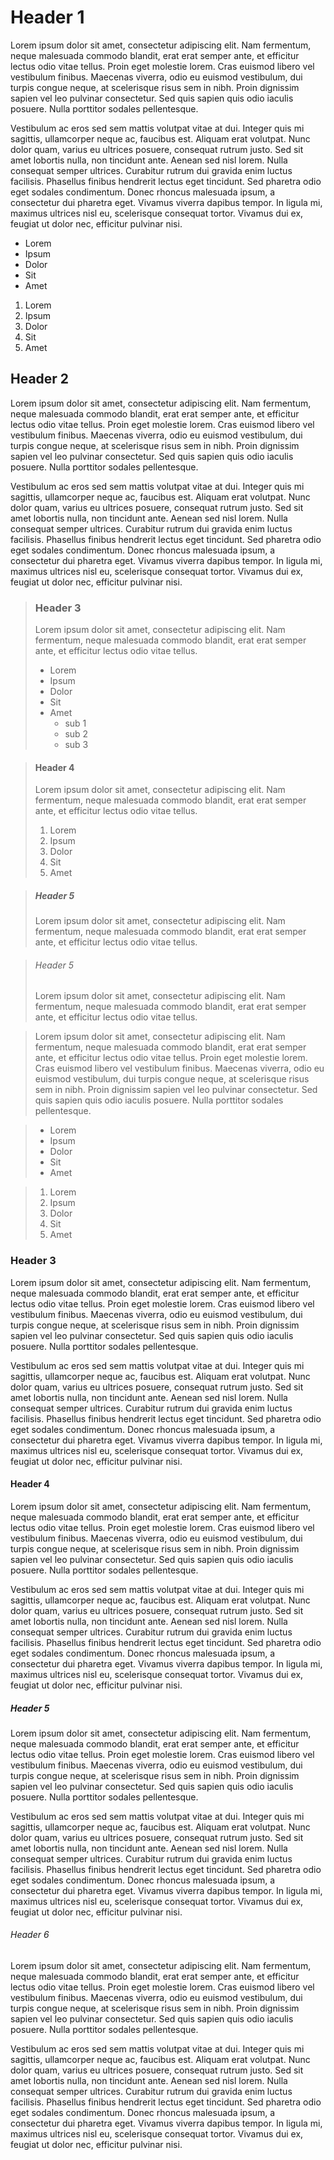 # Header 1

Lorem ipsum dolor sit amet, consectetur adipiscing elit. Nam fermentum, neque malesuada commodo blandit, erat erat semper ante, et efficitur lectus odio vitae tellus. Proin eget molestie lorem. Cras euismod libero vel vestibulum finibus. Maecenas viverra, odio eu euismod vestibulum, dui turpis congue neque, at scelerisque risus sem in nibh. Proin dignissim sapien vel leo pulvinar consectetur. Sed quis sapien quis odio iaculis posuere. Nulla porttitor sodales pellentesque.

Vestibulum ac eros sed sem mattis volutpat vitae at dui. Integer quis mi sagittis, ullamcorper neque ac, faucibus est. Aliquam erat volutpat. Nunc dolor quam, varius eu ultrices posuere, consequat rutrum justo. Sed sit amet lobortis nulla, non tincidunt ante. Aenean sed nisl lorem. Nulla consequat semper ultrices. Curabitur rutrum dui gravida enim luctus facilisis. Phasellus finibus hendrerit lectus eget tincidunt. Sed pharetra odio eget sodales condimentum. Donec rhoncus malesuada ipsum, a consectetur dui pharetra eget. Vivamus viverra dapibus tempor. In ligula mi, maximus ultrices nisl eu, scelerisque consequat tortor. Vivamus dui ex, feugiat ut dolor nec, efficitur pulvinar nisi.

- Lorem
- Ipsum
- Dolor
- Sit
- Amet

1. Lorem
1. Ipsum
1. Dolor
1. Sit
1. Amet

## Header 2

Lorem ipsum dolor sit amet, consectetur adipiscing elit. Nam fermentum, neque malesuada commodo blandit, erat erat semper ante, et efficitur lectus odio vitae tellus. Proin eget molestie lorem. Cras euismod libero vel vestibulum finibus. Maecenas viverra, odio eu euismod vestibulum, dui turpis congue neque, at scelerisque risus sem in nibh. Proin dignissim sapien vel leo pulvinar consectetur. Sed quis sapien quis odio iaculis posuere. Nulla porttitor sodales pellentesque.

Vestibulum ac eros sed sem mattis volutpat vitae at dui. Integer quis mi sagittis, ullamcorper neque ac, faucibus est. Aliquam erat volutpat. Nunc dolor quam, varius eu ultrices posuere, consequat rutrum justo. Sed sit amet lobortis nulla, non tincidunt ante. Aenean sed nisl lorem. Nulla consequat semper ultrices. Curabitur rutrum dui gravida enim luctus facilisis. Phasellus finibus hendrerit lectus eget tincidunt. Sed pharetra odio eget sodales condimentum. Donec rhoncus malesuada ipsum, a consectetur dui pharetra eget. Vivamus viverra dapibus tempor. In ligula mi, maximus ultrices nisl eu, scelerisque consequat tortor. Vivamus dui ex, feugiat ut dolor nec, efficitur pulvinar nisi.

> ### Header 3
>
> Lorem ipsum dolor sit amet, consectetur adipiscing elit. Nam fermentum, neque malesuada commodo blandit, erat erat semper ante, et efficitur lectus odio vitae tellus.
>
> - Lorem
> - Ipsum
> - Dolor
> - Sit
> - Amet
>   - sub 1
>   - sub 2
>   - sub 3

> #### Header 4
>
> Lorem ipsum dolor sit amet, consectetur adipiscing elit. Nam fermentum, neque malesuada commodo blandit, erat erat semper ante, et efficitur lectus odio vitae tellus.
>
> 1. Lorem
> 1. Ipsum
> 1. Dolor
> 1. Sit
> 1. Amet

> ##### Header 5
>
> Lorem ipsum dolor sit amet, consectetur adipiscing elit. Nam fermentum, neque malesuada commodo blandit, erat erat semper ante, et efficitur lectus odio vitae tellus.

> ###### Header 5
>
> Lorem ipsum dolor sit amet, consectetur adipiscing elit. Nam fermentum, neque malesuada commodo blandit, erat erat semper ante, et efficitur lectus odio vitae tellus.

> Lorem ipsum dolor sit amet, consectetur adipiscing elit. Nam fermentum, neque malesuada commodo blandit, erat erat semper ante, et efficitur lectus odio vitae tellus. Proin eget molestie lorem. Cras euismod libero vel vestibulum finibus. Maecenas viverra, odio eu euismod vestibulum, dui turpis congue neque, at scelerisque risus sem in nibh. Proin dignissim sapien vel leo pulvinar consectetur. Sed quis sapien quis odio iaculis posuere. Nulla porttitor sodales pellentesque.

> - Lorem
> - Ipsum
> - Dolor
> - Sit
> - Amet

> 1. Lorem
> 1. Ipsum
> 1. Dolor
> 1. Sit
> 1. Amet

### Header 3

Lorem ipsum dolor sit amet, consectetur adipiscing elit. Nam fermentum, neque malesuada commodo blandit, erat erat semper ante, et efficitur lectus odio vitae tellus. Proin eget molestie lorem. Cras euismod libero vel vestibulum finibus. Maecenas viverra, odio eu euismod vestibulum, dui turpis congue neque, at scelerisque risus sem in nibh. Proin dignissim sapien vel leo pulvinar consectetur. Sed quis sapien quis odio iaculis posuere. Nulla porttitor sodales pellentesque.

Vestibulum ac eros sed sem mattis volutpat vitae at dui. Integer quis mi sagittis, ullamcorper neque ac, faucibus est. Aliquam erat volutpat. Nunc dolor quam, varius eu ultrices posuere, consequat rutrum justo. Sed sit amet lobortis nulla, non tincidunt ante. Aenean sed nisl lorem. Nulla consequat semper ultrices. Curabitur rutrum dui gravida enim luctus facilisis. Phasellus finibus hendrerit lectus eget tincidunt. Sed pharetra odio eget sodales condimentum. Donec rhoncus malesuada ipsum, a consectetur dui pharetra eget. Vivamus viverra dapibus tempor. In ligula mi, maximus ultrices nisl eu, scelerisque consequat tortor. Vivamus dui ex, feugiat ut dolor nec, efficitur pulvinar nisi.

#### Header 4

Lorem ipsum dolor sit amet, consectetur adipiscing elit. Nam fermentum, neque malesuada commodo blandit, erat erat semper ante, et efficitur lectus odio vitae tellus. Proin eget molestie lorem. Cras euismod libero vel vestibulum finibus. Maecenas viverra, odio eu euismod vestibulum, dui turpis congue neque, at scelerisque risus sem in nibh. Proin dignissim sapien vel leo pulvinar consectetur. Sed quis sapien quis odio iaculis posuere. Nulla porttitor sodales pellentesque.

Vestibulum ac eros sed sem mattis volutpat vitae at dui. Integer quis mi sagittis, ullamcorper neque ac, faucibus est. Aliquam erat volutpat. Nunc dolor quam, varius eu ultrices posuere, consequat rutrum justo. Sed sit amet lobortis nulla, non tincidunt ante. Aenean sed nisl lorem. Nulla consequat semper ultrices. Curabitur rutrum dui gravida enim luctus facilisis. Phasellus finibus hendrerit lectus eget tincidunt. Sed pharetra odio eget sodales condimentum. Donec rhoncus malesuada ipsum, a consectetur dui pharetra eget. Vivamus viverra dapibus tempor. In ligula mi, maximus ultrices nisl eu, scelerisque consequat tortor. Vivamus dui ex, feugiat ut dolor nec, efficitur pulvinar nisi.

##### Header 5

Lorem ipsum dolor sit amet, consectetur adipiscing elit. Nam fermentum, neque malesuada commodo blandit, erat erat semper ante, et efficitur lectus odio vitae tellus. Proin eget molestie lorem. Cras euismod libero vel vestibulum finibus. Maecenas viverra, odio eu euismod vestibulum, dui turpis congue neque, at scelerisque risus sem in nibh. Proin dignissim sapien vel leo pulvinar consectetur. Sed quis sapien quis odio iaculis posuere. Nulla porttitor sodales pellentesque.

Vestibulum ac eros sed sem mattis volutpat vitae at dui. Integer quis mi sagittis, ullamcorper neque ac, faucibus est. Aliquam erat volutpat. Nunc dolor quam, varius eu ultrices posuere, consequat rutrum justo. Sed sit amet lobortis nulla, non tincidunt ante. Aenean sed nisl lorem. Nulla consequat semper ultrices. Curabitur rutrum dui gravida enim luctus facilisis. Phasellus finibus hendrerit lectus eget tincidunt. Sed pharetra odio eget sodales condimentum. Donec rhoncus malesuada ipsum, a consectetur dui pharetra eget. Vivamus viverra dapibus tempor. In ligula mi, maximus ultrices nisl eu, scelerisque consequat tortor. Vivamus dui ex, feugiat ut dolor nec, efficitur pulvinar nisi.

###### Header 6

Lorem ipsum dolor sit amet, consectetur adipiscing elit. Nam fermentum, neque malesuada commodo blandit, erat erat semper ante, et efficitur lectus odio vitae tellus. Proin eget molestie lorem. Cras euismod libero vel vestibulum finibus. Maecenas viverra, odio eu euismod vestibulum, dui turpis congue neque, at scelerisque risus sem in nibh. Proin dignissim sapien vel leo pulvinar consectetur. Sed quis sapien quis odio iaculis posuere. Nulla porttitor sodales pellentesque.

Vestibulum ac eros sed sem mattis volutpat vitae at dui. Integer quis mi sagittis, ullamcorper neque ac, faucibus est. Aliquam erat volutpat. Nunc dolor quam, varius eu ultrices posuere, consequat rutrum justo. Sed sit amet lobortis nulla, non tincidunt ante. Aenean sed nisl lorem. Nulla consequat semper ultrices. Curabitur rutrum dui gravida enim luctus facilisis. Phasellus finibus hendrerit lectus eget tincidunt. Sed pharetra odio eget sodales condimentum. Donec rhoncus malesuada ipsum, a consectetur dui pharetra eget. Vivamus viverra dapibus tempor. In ligula mi, maximus ultrices nisl eu, scelerisque consequat tortor. Vivamus dui ex, feugiat ut dolor nec, efficitur pulvinar nisi.
